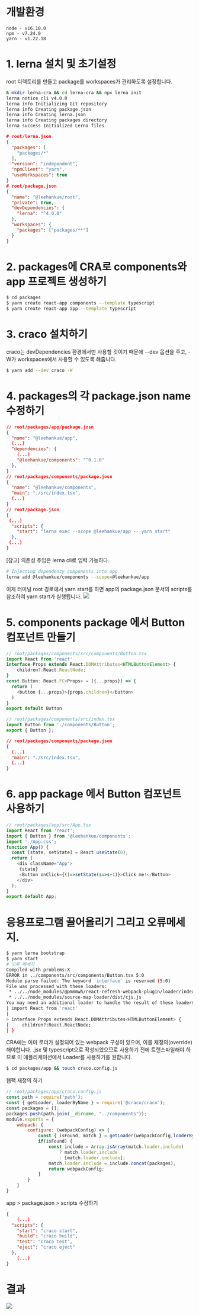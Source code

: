 # 개발환경
```text
node - v16.10.0
npm - v7.24.0
yarn - v1.22.18
```

# 1. lerna 설치 및 초기설정
root 디렉토리를 만들고 package를 workspaces가 관리하도록 설정합니다.
```bash
& mkdir lerna-cra && cd lerna-cra && npx lerna init
lerna notice cli v4.0.0
lerna info Initializing Git repository
lerna info Creating package.json
lerna info Creating lerna.json        
lerna info Creating packages directory
lerna success Initialized Lerna files
```
```json
# root/lerna.json
{
  "packages": [
    "packages/*"
  ],
  "version": "independent",
  "npmClient": "yarn",
  "useWorkspaces": true
}
# root/package.json
{
  "name": "@leehankue/root",
  "private": true,
  "devDependencies": {
    "lerna": "^4.0.0"
  },
  "workspaces": {
    "packages": ["packages/**"]
  }
}
```

# 2. packages에 CRA로 components와 app 프로젝트 생성하기
```bash
$ cd packages
$ yarn create react-app components --template typescript
$ yarn create react-app app --template typescript
```

# 3. craco 설치하기
craco는 devDependencies 환경에서만 사용할 것이기 때문에 --dev 옵션을 주고,
-W가 workspaces에서 사용할 수 있도록 해줍니다.
```bash
$ yarn add --dev craco -W
```
# 4. packages의 각 package.json name 수정하기
```json
// root/packages/app/package.josn
{
  "name": "@leehankue/app",
  (...)
  "dependencies": {
    (...)
    "@leehankue/components": "^0.1.0"
  },
}
// root/packages/components/package.josn
{
  "name": "@leehankue/components",
  "main": "./src/index.tsx",
  (...)
}
// root/package.json
{
 (...)
  "scripts": {
    "start": "lerna exec --scope @leehankue/app -- yarn start"
  },
 (...)
}
```
[참고] 의존성 주입은 lerna cli로 입력 가능하다.
```bash
# Injecting dependency components into app
lerna add @leehankue/components --scope=@leehankue/app
```
이제 터미널 root 경로에서 yarn start를 하면 app의 package.json 문서의 scripts를 참조하여 yarn start가 실행됩니다.
<img src="./readme/firstStart.png">

# 5. components package 에서 Button 컴포넌트 만들기
```typescript
// root/packages/components/src/components/Button.tsx
import React from 'react'
interface Props extends React.DOMAttributes<HTMLButtonElement> {
    children?:React.ReactNode;
}
const Button: React.FC<Props> = ({...props}) => {
  return (
    <button {...props}>{props.children}</button>
  )
}
export default Button
```
```typescript
// root/packages/components/src/index.tsx
import Button from './components/Button';
export { Button };
```
```json
// root/packages/components/package.json
{
  (...)
  "main": "./src/index.tsx",
  (...)
}
```

# 6. app package 에서 Button 컴포넌트 사용하기
```typescript
// root/packages/app/src/App.tsx
import React from 'react';
import { Button } from '@leehankue/components';
import './App.css';
function App() {
  const [state, setState] = React.useState(0);
  return (
    <div className="App">
     {state}
     <Button onClick={()=>setState(s=>s+1)}>Click me!</Button>
    </div>
  );
}
export default App;
```

# 응용프로그램 끌어올리기 그리고 오류메세지.
```bash
$ yarn lerna bootstrap
$ yarn start
# 오류 메세지
Compiled with problems:X
ERROR in ../components/src/components/Button.tsx 5:0
Module parse failed: The keyword 'interface' is reserved (5:0)
File was processed with these loaders:
 * ../../node_modules/@pmmmwh/react-refresh-webpack-plugin/loader/index.js
 * ../../node_modules/source-map-loader/dist/cjs.js
You may need an additional loader to handle the result of these loaders.
| import React from 'react'
| 
> interface Props extends React.DOMAttributes<HTMLButtonElement> {
|     children?:React.ReactNode;
| }
```
CRA에는 이미 로더가 설정되어 있는 webpack 구성이 있으며, 이를 재정의(override) 해야합니다.
.jsx 및 typescript으로 작성되었으므로 사용하기 전에 트랜스파일해야 하므로
이 애플리케이션에서 Loader를 사용하기를 원합니다.
```bash
$ cd packages/app && touch craco.config.js
```
웹팩 재정의 하기
```javascript
// root/packages/app/craco.config.js
const path = require('path');
const { getLoader, loaderByName } = require('@craco/craco');
const packages = [];
packages.push(path.join(__dirname, "../components"));
module.exports = {
    webpack: {
        configure: (webpackConfig) => {
            const { isFound, match } = getLoader(webpackConfig,loaderByName('babel-loader'));
            if(isFound) {
                const include = Array.isArray(match.loader.include)
                    ? match.loader.include
                    : [match.loader.include];
                match.loader.include = include.concat(packages);
                return webpackConfig;
            }
        }
    }
}
```
app > package.json > scripts 수정하기
```json
{
    (...)
  "scripts": {
    "start": "craco start",
    "build": "craco build",
    "test": "craco test",
    "eject": "craco eject"
  },
    (...)
}
```
# 결과
<img src="./readme/done.png">